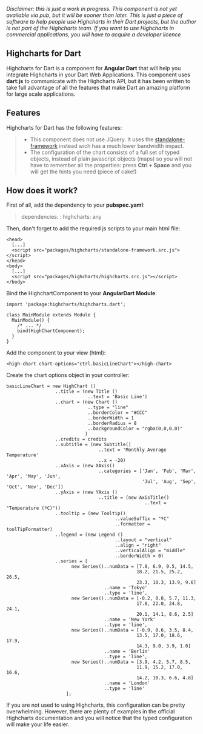 *Disclaimer: this is just a work in progress. This component is not yet available via pub, but it will be sooner than later. This is just a piece of software to help people use Highcharts in their Dart projects, but the author is not part of the Highcharts team. If you want to use Highcharts in commercial applications, you will have to acquire a developer licence* 

Highcharts for Dart
-------------------
Highcharts for Dart is a component for **Angular Dart** that will help you integrate Highcharts in your Dart Web Applications. 
This component uses **dart:js** to communicate with the Highcharts API, but it has been written to take full advantage of all the features that make Dart an amazing platform for large scale applications. 

Features
--------
Highcharts for Dart has the following features: 
> - This component does not use JQuery. It uses the [standalone-framework](https://github.com/highslide-software/highcharts.com/blob/master/js/adapters/standalone-framework.src.js) instead wich has a much lower bandwidth impact. 
> - The configuration of the chart consists of a full set of typed objects, instead of plain javascript objects (maps) so you will not have to remember all the properties: press **Ctrl + Space** and you will get the hints you need (piece of cake!)

How does it work?
-----------------
First of all, add the dependency to your **pubspec.yaml**: 
> dependencies: 
> : highcharts: any

Then, don't forget to add the required js scripts to your main html file: 
```
<head>
  [...]
  <script src="packages/highcharts/standalone-framework.src.js"></script>
</head>
<body>
  [...]
  <script src="packages/highcharts/highcharts.src.js"></script>
</body>
```

Bind the HighchartComponent to your **AngularDart Module**: 
```
import 'package:highcharts/highcharts.dart';

class MainModule extends Module {
  MainModule() {
    /* ... */
    bind(HighChartComponent);
  }
}
```

Add the component to your view (html): 
```
<high-chart chart-options="ctrl.basicLineChart"></high-chart>
```

Create the chart options object in your controller: 
```
basicLineChart = new HighChart ()
                  ..title = (new Title ()
                              ..text = 'Basic Line')
                  ..chart = (new Chart ()
                              ..type = "line"
                              ..borderColor = "#CCC"
                              ..borderWidth = 1
                              ..borderRadius = 8
                              ..backgroundColor = "rgba(0,0,0,0)"
                             )
                  ..credits = credits
                  ..subtitle = (new Subtitle()
                                  ..text = 'Monthly Average Temperature'
                                  ..x = -20)
                  ..xAxis = (new XAxis()
                                  ..categories = ['Jan', 'Feb', 'Mar', 'Apr', 'May', 'Jun',
                                                  'Jul', 'Aug', 'Sep', 'Oct', 'Nov', 'Dec'])
                  ..yAxis = (new YAxis ()
                                  ..title = (new AxisTitle()
                                                   ..text = "Temperature (ºC)"))
                  ..tooltip = (new Tooltip()
                                        ..valueSuffix = "ºC"
                                        ..formatter = toolTipFormatter)
                  ..legend = (new Legend ()
                                        ..layout = "vertical"
                                        ..align = "right"
                                        ..verticalAlign = "middle" 
                                        ..borderWidth = 0)
                  ..series = [
                        new Series()..numData = [7.0, 6.9, 9.5, 14.5, 
                                                18.2, 21.5, 25.2, 26.5, 
                                                23.3, 18.3, 13.9, 9.6]
                                    ..name = 'Tokyo'
                                    ..type = 'line', 
                        new Series()..numData = [-0.2, 0.8, 5.7, 11.3, 
                                                17.0, 22.0, 24.8, 24.1, 
                                                20.1, 14.1, 8.6, 2.5]
                                    ..name = 'New York'
                                    ..type = 'line',
                        new Series()..numData = [-0.9, 0.6, 3.5, 8.4, 
                                                13.5, 17.0, 18.6, 17.9, 
                                                14.3, 9.0, 3.9, 1.0]
                                    ..name = 'Berlin'
                                    ..type = 'line',
                        new Series()..numData = [3.9, 4.2, 5.7, 8.5, 
                                                11.9, 15.2, 17.0, 16.6, 
                                                14.2, 10.3, 6.6, 4.8]
                                    ..name = 'London'
                                    ..type = 'line'
                      ];
```
If you are not used to using Highcharts, this configuration can be pretty overwhelming. However, there are plenty of examples in the official Highcharts documentation and you will notice that the typed configuration will make your life easier. 
